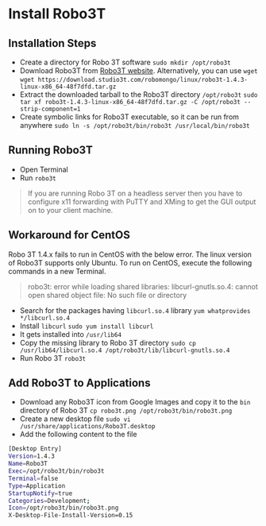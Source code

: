 # Install Robo3T

## Installation Steps

* Create a directory for Robo 3T software
`sudo mkdir /opt/robo3t`
* Download Robo3T from [Robo3T website](https://robomongo.org/download). Alternatively, you can use `wget`
`wget https://download.studio3t.com/robomongo/linux/robo3t-1.4.3-linux-x86_64-48f7dfd.tar.gz`
* Extract the downloaded tarball to the Robo3T directory `/opt/robo3t`
`sudo tar xf robo3t-1.4.3-linux-x86_64-48f7dfd.tar.gz -C /opt/robo3t --strip-component=1`
* Create symbolic links for Robo3T executable, so it can be run from anywhere
`sudo ln -s /opt/robo3t/bin/robo3t /usr/local/bin/robo3t`

## Running Robo3T

* Open Terminal
* Run `robo3t`

> If you are running Robo 3T on a headless server then you have to configure x11 forwarding with PuTTY and XMing to get the GUI output on to your client machine.

## Workaround for CentOS

Robo 3T 1.4.x fails to run in CentOS with the below error. The linux version of Robo3T supports only Ubuntu. To run on CentOS, execute the following commands in a new Terminal.

> robo3t: error while loading shared libraries: libcurl-gnutls.so.4: cannot open shared object file: No such file or directory

* Search for the packages having `libcurl.so.4` library `yum whatprovides */libcurl.so.4`
* Install `libcurl`
`sudo yum install libcurl`
* It gets installed into `/usr/lib64`
* Copy the missing library to Robo 3T directory
`sudo cp /usr/lib64/libcurl.so.4 /opt/robo3t/lib/libcurl-gnutls.so.4`
* Run Robo 3T
`robo3t`

## Add Robo3T to Applications

* Download any Robo3T icon from Google Images and copy it to the `bin` directory of Robo 3T
`cp robo3t.png /opt/robo3t/bin/robo3t.png`
* Create a new desktop file
`sudo vi /usr/share/applications/Robo3T.desktop`
* Add the following content to the file

```bash
[Desktop Entry]
Version=1.4.3
Name=Robo3T
Exec=/opt/robo3t/bin/robo3t
Terminal=false
Type=Application
StartupNotify=true
Categories=Development;
Icon=/opt/robo3t/bin/robo3t.png
X-Desktop-File-Install-Version=0.15
```
